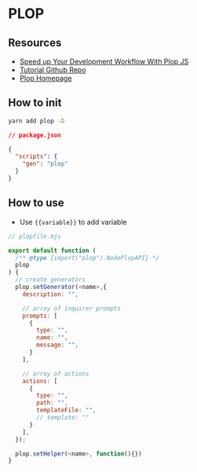 # PLOP

## Resources

- [Speed up Your Development Workflow With Plop JS](https://youtu.be/r_fSz2KudsE?si=TrylwAaLxXeoid2m)
- [Tutorial Github Repo](https://github.com/TomDoesTech/auth-api-tutorial)
- [Plop Homepage](https://plopjs.com)

## How to init

```bash
yarn add plop -D
```

```json
// package.json

{
  "scripts": {
    "gen": "plop"
  }
}
```

## How to use

- Use `{{variable}}` to add variable

```js
// plopfile.mjs

export default function (
  /** @type {import("plop").NodePlopAPI} */
  plop
) {
  // create generators
  plop.setGenerator(<name>,{
    description: "",

    // array of inquirer prompts
    prompts: [
      {
        type: "",
        name: "",
        message: "",
      }
    ],

    // array of actions
    actions: [
      {
        type: "",
        path: "",
        templateFile: "",
        // template: ""
      }
    ],
  });

  plop.setHelper(<name>, function(){})
}
```
